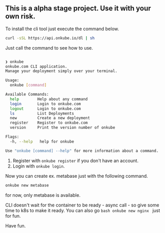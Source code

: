 ## This is a alpha stage project. Use it with your own risk. 

To install the cli tool just execute the command below. 

```bash
curl -sSL https://api.onkube.io/dl | sh
```

Just call the command to see how to use. 

```bash

❯ onkube
onkube.com CLI application.
Manage your deployment simply over your terminal.

Usage:
  onkube [command]

Available Commands:
  help        Help about any command
  login       Login to onkube.com
  logout      Login to onkube.com
  ls          List Deployments
  new         Create a new deployment
  register    Register to onkube.com
  version     Print the version number of onkube

Flags:
  -h, --help   help for onkube

Use "onkube [command] --help" for more information about a command.


```

1. Register with ```onkube register``` if you don't have an account.
2. Login with ```onkube login```.

Now you can create ex. metabase just with the following command. 

```bash
onkube new metabase
```

for now, only metabase is available. 

CLI doesn't wait for the container to be ready - async call - so give some time to k8s to make it ready. 
You can also go ```bash onkube new nginx ``` just for fun. 

Have fun. 
